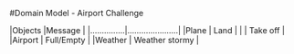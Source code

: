#Domain Model - Airport Challenge

|Objects         |Message              |
|...............|......................|
|Plane          | Land                 |
|               | Take off             |
|Airport        | Full/Empty           |
|Weather        | Weather stormy       |

